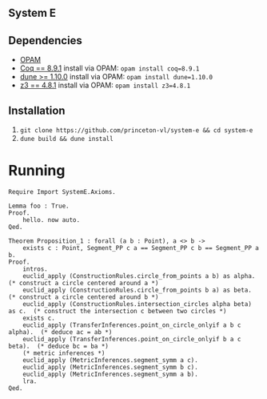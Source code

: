 System E
--------------------------------


## Dependencies

* [OPAM](https://opam.ocaml.org/)
* [Coq == 8.9.1](https://opam.ocaml.org/packages/coq/) install via OPAM: `opam install coq=8.9.1`
* [dune >= 1.10.0](https://opam.ocaml.org/packages/dune/) install via OPAM: `opam install dune=1.10.0`
* [z3 == 4.8.1](https://opam.ocaml.org/packages/z3/z3.4.8.1/) install via OPAM: `opam install z3=4.8.1`


## Installation

1. `git clone https://github.com/princeton-vl/system-e && cd system-e`
1. `dune build && dune install`


# Running

```coq
Require Import SystemE.Axioms.

Lemma foo : True.
Proof.
    hello. now auto.
Qed.

Theorem Proposition_1 : forall (a b : Point), a <> b ->
    exists c : Point, Segment_PP c a == Segment_PP c b == Segment_PP a b.
Proof.
    intros.
    euclid_apply (ConstructionRules.circle_from_points a b) as alpha. (* construct a circle centered around a *)
    euclid_apply (ConstructionRules.circle_from_points b a) as beta. (* construct a circle centered around b *)
    euclid_apply (ConstructionRules.intersection_circles alpha beta) as c.  (* construct the intersection c between two circles *)
    exists c.
    euclid_apply (TransferInferences.point_on_circle_onlyif a b c alpha).  (* deduce ac = ab *)
    euclid_apply (TransferInferences.point_on_circle_onlyif b a c beta).  (* deduce bc = ba *) 
    (* metric inferences *)
    euclid_apply (MetricInferences.segment_symm a c).
    euclid_apply (MetricInferences.segment_symm b c).
    euclid_apply (MetricInferences.segment_symm a b).
    lra. 
Qed.

```
